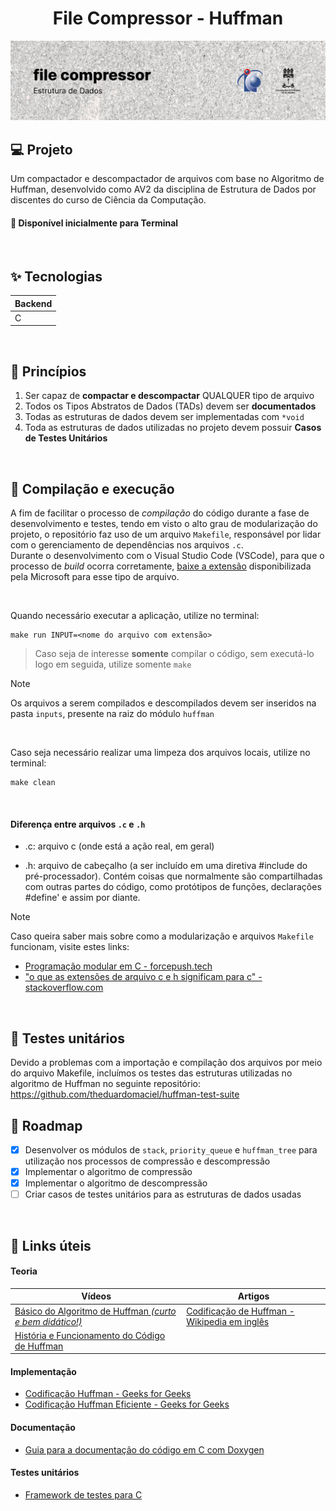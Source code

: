 <h1 align="center">
    File Compressor - Huffman
</h1>

<picture>
  <source media="(prefers-color-scheme: dark)" srcset="./.github/cover.png">
  <source media="(prefers-color-scheme: light)" srcset="./.github/cover_light.png">
  <img alt="Huffman module cover" src="/.github/cover_light.png">
</picture>

## 💻 Projeto

Um compactador e descompactador de arquivos com base no Algoritmo de Huffman, desenvolvido como AV2 da disciplina de Estrutura de Dados por discentes do curso de Ciência da Computação.

#### 🧭 Disponível inicialmente para Terminal

<br />

## ✨ Tecnologias

| Backend |
| ------- |
| C       |

<br />

## 🧠 Princípios

1.  Ser capaz de **compactar e descompactar** QUALQUER tipo de arquivo
2.  Todos os Tipos Abstratos de Dados (TADs) devem ser **documentados**
3.  Todas as estruturas de dados devem ser implementadas com `*void`
4.  Toda as estruturas de dados utilizadas no projeto devem possuir **Casos de Testes Unitários**

<br />

## 🔧 Compilação e execução

A fim de facilitar o processo de _compilação_ do código durante a fase de desenvolvimento e testes, tendo em visto o alto grau de modularização do projeto, o repositório faz uso de um arquivo `Makefile`, responsável por lidar com o gerenciamento de dependências nos arquivos `.c`.  
Durante o desenvolvimento com o Visual Studio Code (VSCode), para que o processo de _build_ ocorra corretamente, [baixe a extensão](https://marketplace.visualstudio.com/items?itemName=ms-vscode.makefile-tools) disponibilizada pela Microsoft para esse tipo de arquivo.

<br />

Quando necessário executar a aplicação, utilize no terminal:

```
make run INPUT=<nome do arquivo com extensão>
```

> Caso seja de interesse **somente** compilar o código, sem executá-lo logo em seguida, utilize somente `make`

> [!NOTE]
> Os arquivos a serem compilados e descompilados devem ser inseridos na pasta `inputs`, presente na raiz do módulo `huffman`

<br />

Caso seja necessário realizar uma limpeza dos arquivos locais, utilize no terminal:

```
make clean
```

<br />

#### Diferença entre arquivos `.c` e `.h`

- .c: arquivo c (onde está a ação real, em geral)

- .h: arquivo de cabeçalho (a ser incluído em uma diretiva #include do pré-processador). Contém coisas que normalmente são compartilhadas com outras partes do código, como protótipos de funções, declarações #define' e assim por diante.

> [!NOTE]  
> Caso queira saber mais sobre como a modularização e arquivos `Makefile` funcionam, visite estes links:
>
> - [Programação modular em C - forcepush.tech](https://forcepush.tech/modular-programming-in-c)
> - ["o que as extensões de arquivo c e h significam para c" - stackoverflow.com](https://stackoverflow.com/questions/1695224/what-do-c-and-h-file-extensions-mean-to-c)

<br />

## 🧪 Testes unitários

Devido a problemas com a importação e compilação dos arquivos por meio do arquivo Makefile, incluímos os testes das estruturas utilizadas no algoritmo de Huffman no seguinte repositório: https://github.com/theduardomaciel/huffman-test-suite

## 🚧 Roadmap

- [x] Desenvolver os módulos de `stack`, `priority_queue` e `huffman_tree` para utilização nos processos de compressão e descompressão
- [x] Implementar o algoritmo de compressão
- [x] Implementar o algoritmo de descompressão
- [ ] Criar casos de testes unitários para as estruturas de dados usadas

<br />

## 🔗 Links úteis

#### Teoria

| Vídeos                                                                                                  | Artigos                                                                                      |
| ------------------------------------------------------------------------------------------------------- | -------------------------------------------------------------------------------------------- |
| [Básico do Algoritmo de Huffman _(curto e bem didático!)_](https://www.youtube.com/watch?v=JsTptu56GM8) | [Codificação de Huffman - Wikipedia em inglês](https://en.wikipedia.org/wiki/Huffman_coding) |
| [História e Funcionamento do Código de Huffman](https://www.youtube.com/watch?v=B3y0RsVCyrw)            |                                                                                              |

#### Implementação

- [Codificação Huffman - Geeks for Geeks](https://www.youtube.com/watch?v=0kNXhFIEd_w&t=413s)
- [Codificação Huffman Eficiente - Geeks for Geeks](https://www.youtube.com/watch?v=IX810fNtTzU&t=12s)

#### Documentação

- [Guia para a documentação do código em C com Doxygen](https://embeddedinventor.com/guide-to-configure-doxygen-to-document-c-source-code-for-beginners/)

#### Testes unitários

- [Framework de testes para C](https://cmocka.org/)
